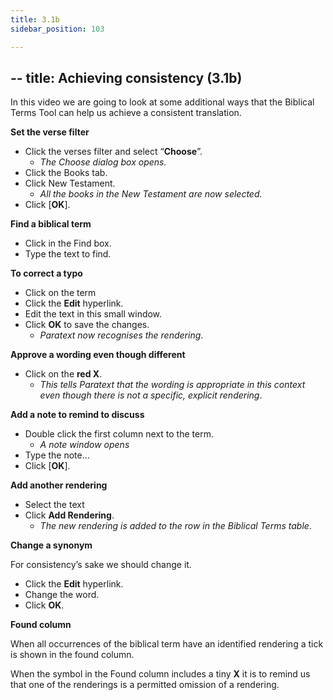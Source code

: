 ```yaml
---
title: 3.1b
sidebar_position: 103

---
```




## -- title: Achieving consistency (3.1b)


In this video we are going to look at some additional ways that the Biblical Terms Tool can help us achieve a consistent translation.


**Set the verse filter**

- Click the verses filter and select “**Choose**”.
	- _The Choose dialog box opens._
- Click the Books tab.
- Click New Testament.
	- _All the books in the New Testament are now selected._
- Click [**OK**].

**Find a biblical term**

- Click in the Find box.
- Type the text to find.

**To correct a typo**

- Click on the term
- Click the **Edit** hyperlink.
- Edit the text in this small window.
- Click **OK** to save the changes.
	- _Paratext now recognises the rendering_.

**Approve a wording even though different**

- Click on the **red X**.
	- _This tells Paratext that the wording is appropriate in this context even though there is not a specific, explicit rendering_.

**Add a note to remind to discuss**

- Double click the first column next to the term.
	- _A note window opens_
- Type the note…
- Click [**OK**].

**Add another rendering**

- Select the text
- Click **Add Rendering**.
	- _The new rendering is added to the row in the Biblical Terms table_.

**Change a synonym**


For consistency’s sake we should change it.

- Click the **Edit** hyperlink.
- Change the word.
- Click **OK**.

**Found column**


When all occurrences of the biblical term have an identified rendering a tick is shown in the found column.


When the symbol in the Found column includes a tiny **X** it is to remind us that one of the renderings is a permitted omission of a rendering.

